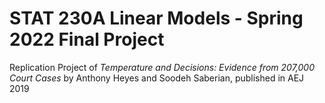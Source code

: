 # STAT 230A Linear Models - Spring 2022 Final Project
 Replication Project of _Temperature and Decisions: Evidence from 207,000 Court Cases_ by Anthony Heyes and Soodeh Saberian, published in AEJ 2019
